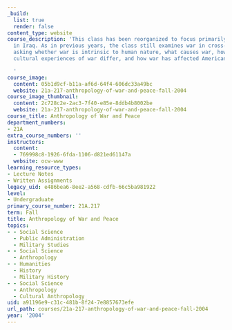 ```yaml
---
_build:
  list: true
  render: false
content_type: website
course_description: 'This class has been reorganized to focus primarily on the War
  in Iraq. As in previous years, the class still examines war in cross-cultural perspective,
  asking whether war is intrinsic to human nature, what causes war, how particular
  cultural experiences of war differ, and how war has affected American culture.

  '
course_image:
  content: 05b1d9cf-b11a-af6d-64f4-606dc33a49bc
  website: 21a-217-anthropology-of-war-and-peace-fall-2004
course_image_thumbnail:
  content: 2c728c2e-2ac3-7f40-e85e-8ddb4b8002be
  website: 21a-217-anthropology-of-war-and-peace-fall-2004
course_title: Anthropology of War and Peace
department_numbers:
- 21A
extra_course_numbers: ''
instructors:
  content:
  - 769998c8-1926-6fda-1106-d821ed61147a
  website: ocw-www
learning_resource_types:
- Lecture Notes
- Written Assignments
legacy_uid: e486bea6-8ee2-a568-cdfb-66c5ba981922
level:
- Undergraduate
primary_course_number: 21A.217
term: Fall
title: Anthropology of War and Peace
topics:
- - Social Science
  - Public Administration
  - Military Studies
- - Social Science
  - Anthropology
- - Humanities
  - History
  - Military History
- - Social Science
  - Anthropology
  - Cultural Anthropology
uid: a91196e9-c31c-481b-8f24-7e8857673efe
url_path: courses/21a-217-anthropology-of-war-and-peace-fall-2004
year: '2004'
---
```

